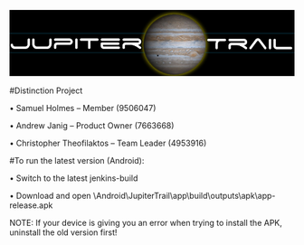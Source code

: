 ![logo](https://raw.githubusercontent.com/Andrewjanig/JupiterTrail/master/Android/Images/logo.jpg)

#Distinction Project

•	Samuel Holmes – Member (9506047)

•	Andrew Janig – Product Owner (7663668)

• Christopher Theofilaktos – Team Leader (4953916)


#To run the latest version (Android):

•	Switch to the latest jenkins-build

•	Download and open \Android\JupiterTrail\app\build\outputs\apk\app-release.apk

NOTE: If your device is giving you an error when trying to install the APK, uninstall the old version first!
